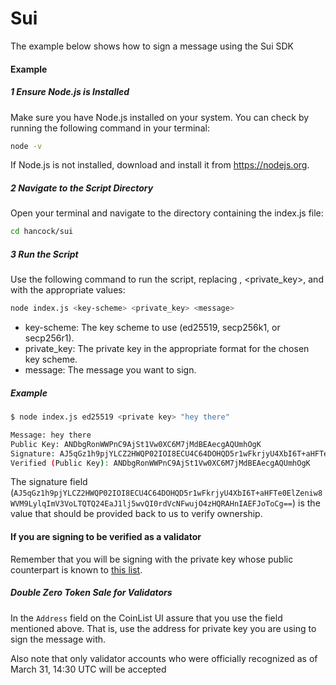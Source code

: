 # Sui
The example below shows how to sign a message using the Sui SDK

#### Example

##### 1 Ensure Node.js is Installed
Make sure you have Node.js installed on your system. You can check by running the following command in your terminal:

```sh
node -v
```

If Node.js is not installed, download and install it from https://nodejs.org.

##### 2 Navigate to the Script Directory

Open your terminal and navigate to the directory containing the index.js file:

```sh
cd hancock/sui
```

##### 3 Run the Script
Use the following command to run the script, replacing <key-scheme>, <private_key>, and <message> with the appropriate values:

```sh
node index.js <key-scheme> <private_key> <message>
```

* key-scheme: The key scheme to use (ed25519, secp256k1, or secp256r1).
* private_key: The private key in the appropriate format for the chosen key scheme.
* message: The message you want to sign.

##### Example
```sh
$ node index.js ed25519 <private key> "hey there"

Message: hey there
Public Key: ANDbgRonWWPnC9AjSt1Vw0XC6M7jMdBEAecgAQUmhOgK
Signature: AJ5qGz1h9pjYLCZ2HWQP02IOI8ECU4C64DOHQD5r1wFkrjyU4XbI6T+aHFTe0ElZeniw8WVM9LylqImV3VoLTQTQ24EaJ1lj5wvQI0rdVcNFwujO4zHQRAHnIAEFJoToCg==
Verified (Public Key): ANDbgRonWWPnC9AjSt1Vw0XC6M7jMdBEAecgAQUmhOgK
```

The signature field (`AJ5qGz1h9pjYLCZ2HWQP02IOI8ECU4C64DOHQD5r1wFkrjyU4XbI6T+aHFTe0ElZeniw8WVM9LylqImV3VoLTQTQ24EaJ1lj5wvQI0rdVcNFwujO4zHQRAHnIAEFJoToCg==`)
is the value that should be provided back to us to verify ownership.

#### If you are signing to be verified as a validator
Remember that you will be signing with the private key whose public counterpart is known to 
[this list](https://suiscan.xyz/mainnet/validators).

##### Double Zero Token Sale for Validators
In the `Address` field on the CoinList UI assure that you use the field mentioned above. That is,
use the address for private key you are using to sign the message with.

Also note that only validator accounts who were officially recognized as of March 31, 14:30 UTC will be accepted

